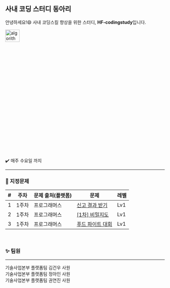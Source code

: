 ## 사내 코딩 스터디 동아리
안녕하세요!:smile: 사내 코딩스킬 향상을 위한 스터디, **HF-codingstudy**입니다.


<img src="https://user-images.githubusercontent.com/75151693/206977896-fcfbce77-6b00-44cb-9aee-37ef6575ddec.png" width="30%" height="10%" title="에스파" alt="algorithm"></img>             

:heavy_check_mark: 매주 수요일 까지

***

### :pushpin: 지정문제


| # | 주차 | 문제 출처(플랫폼) |문제 | 레벨 |
|---|---|---|---|---|
| 1 | 1주차 | 프로그래머스 | [신고 결과 받기](https://school.programmers.co.kr/learn/courses/30/lessons/92334) | Lv1 |
| 2 | 1주차 | 프로그래머스 | [[1차] 비밀지도](https://school.programmers.co.kr/learn/courses/30/lessons/17681) | Lv1 | 
| 3 | 1주차 | 프로그래머스 | [푸드 파이트 대회](https://school.programmers.co.kr/learn/courses/30/lessons/134240) | Lv1 |

</br>   

### :sparkles: 팀원
***


기술사업본부 플랫폼팀 김건우 사원   
기술사업본부 플랫폼팀 정아인 사원   
기술사업본부 플랫폼팀 권연진 사원
